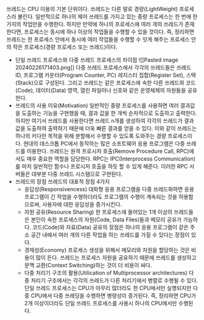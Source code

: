쓰레드는 CPU 이용의 기본 단위이다. 쓰레드는 다른 말로 경량(LightWeight) 프로세스라 불린다. 일반적으로 하나의 제어 쓰레드를 가지고 있는 중량 프로세스는 한 번에 한 가지의 작업만을 수행한다. 하지만 만약에 하나의 프로세스에 여러 개의 쓰레드가 존재한다면, 프로세스는 동시에 하나 이상의 작업들을 수행할 수 있을 것이다. 즉, 정리하면 쓰레드는 한 프로세스 안에서 동시에 여러 작업들을 수행할 수 잇게 해주는 프로세스 안의 작은 프로세스(경량 프로세스 또는 쓰레드)이다.
- 단일 쓰레드 프로세스와 다중 쓰레드 프로세스의 차이점
	![[Pasted image 20240226171403.png]]
다중 쓰레드 프로세스에서 각각의 쓰레드들은 쓰레드 ID, 프로그램 카운터(Program Counter, PC) 레지스터 집합(Register Set), 스택(Stack)으로 구성된다. 그리고 쓰레드는 같은 프로세스에 속한 다른 쓰레드와 코드(Code), 데이터(Data) 영역, 열린 파일이나 신호와 같은 운영체제의 자원들을 공유한다.
- 쓰레드의 사용 이유(Motivation)
	일반적인 중량 프로세스를 사용하면 여러 결과값을 도출하는 기능을 구현했을 때, 결과 값을 한 개씩 순차적으로 도출하고 출력한다. 하지만 여기서 쓰레드를 사용한다면 쓰레드 n개를 생성하여 각각의 쓰레드가 결과 값을 도출하여 출력하기 때문에 더욱 빠른 결과를 얻을 수 있다. 이와 같이 쓰레드는 하나의 커다란 목적을 위해 분할해서 수행할 수 있도록 도와주는 경량 프로세스이다.
	현대의 데스크톱 PC에서 동작하는 많은 소프트웨어 응용 프로그램은 다중 쓰레드를 이용한다.
	쓰레드는 원격 프로시저 호출(Remove Procedure Call, RPC)에서도 매우 중요한 역할을 담당한다. RPC는 IPC(Interprocess Communication)를 마치 일반적인 함수나 프로시저 호출을 하듯 할 수 있게 해준다. 이러한 RPC 서버들은 대부분 다중 쓰레드 시스템으로 구현된다.
- 쓰레드의 장점
	쓰레드의 대표적 장점 4가지
	- 응답성(Responsivencess)
		대화형 응용 프로그램을 다중 쓰레드화하면 응용 프로그램이 긴 작업을 수행하더라도 프로그램의 수행이 계속되는 것을 허용함으로써, 사용자에 대한 응답성을 증가시킨다.
	- 자원 공유(Resource Sharing)
		한 프로세스에 들어있는 1개 이상의 쓰레드들은 본인이 속한 프로세스의 자원(Code, Data Files)들과 메모리 공유가 가능하다. 코드(Code)와 자료(Data) 공유의 장점은 하나의 응용 프로그램이 같은 주소 공간 내에서 여러 개의 다른 작업을 하는 쓰레드를 가질 수 있다는 장점이 있다. 
	- 경제성(Economy)
		프로세스 생성을 위해서 메모리와 자원을 할당하는 것은 비용이 많이 든다. 쓰레드는 프로세스 자원을 공유하기 때문에 쓰레드를 생성하고 문맥 교환(Context Switching)하는 것이 더 비용이 싸다.
	- 다중 처리기 구조의 활용(Utilication of Multiprocessor architectures)
		다중 처리기 구조에서는 각각의 쓰레드가 다른 처리기에서 병렬로 수행될 수 있다. 단일 쓰레드 프로세스는 CPU가 아무리 많더라도 한 CPU에서만 실행되지만 다중 CPU에서 다중 쓰레딩을 수행하면 병령성이 증가된다. 즉, 정리하면 CPU가 2개 이상이더라도 단일 쓰레드 프로세스를 사용시 하나의 CPU에서만 수행된다.
